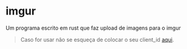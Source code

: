 # imgur
Um programa escrito em rust que faz upload de imagens para o imgur
> Caso for usar não se esqueça de colocar o seu client_id [aqui](https://github.com/srtopster/imgur_up_rs/blob/main/src/main.rs#L27).
